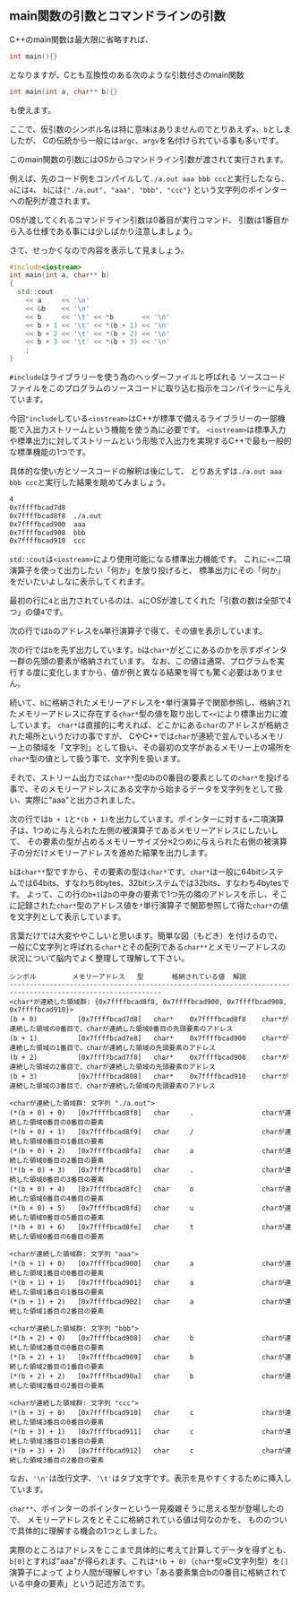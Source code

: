 ## main関数の引数とコマンドラインの引数

C++のmain関数は最大限に省略すれば、

```C++
int main(){}
```

となりますが、Cとも互換性のある次のような引数付きのmain関数


```C++
int main(int a, char** b){}
```

も使えます。

ここで、仮引数のシンボル名は特に意味はありませんのでとりあえず`a`、`b`としましたが、
Cの伝統から一般には`argc`、`argv`を名付けられている事も多いです。

このmain関数の引数にはOSからコマンドライン引数が渡されて実行されます。

例えば、先のコード例をコンパイルして`./a.out aaa bbb ccc`と実行したなら、
`a`には`4`、
`b`には`{"./a.out", "aaa", "bbb", "ccc"}`
という文字列のポインターへの配列が渡されます。

OSが渡してくれるコマンドライン引数は0番目が実行コマンド、
引数は1番目から入る仕様である事には少しばかり注意しましょう。

さて、せっかくなので内容を表示して見ましょう。

```C++
#include<iostream>
int main(int a, char** b)
{
  std::cout
    << a     << '\n'
    << &b    << '\n'
    << b     << '\t' << *b       << '\n'
    << b + 1 << '\t' << *(b + 1) << '\n'
    << b + 2 << '\t' << *(b + 2) << '\n'
    << b + 3 << '\t' << *(b + 3) << '\n'
    ;
}
```

`#include`はライブラリーを使う為のヘッダーファイルと呼ばれる
ソースコードファイルをこのプログラムのソースコードに取り込む指示をコンパイラーに与えています。

今回`"include`している`<iostream>`はC++が標準で備えるライブラリーの一部機能で入出力ストリームという機能を使う為に必要です。
`<iostream>`は標準入力や標準出力に対してストリームという形態で入出力を実現するC++で最も一般的な標準機能の1つです。

具体的な使い方とソースコードの解釈は後にして、
とりあえずは`./a.out aaa bbb ccc`と実行した結果を眺めてみましょう。

```bash
4
0x7ffffbcad7d8
0x7ffffbcad8f8  ./a.out
0x7ffffbcad900  aaa
0x7ffffbcad908  bbb
0x7ffffbcad910  ccc
```

`std::cout`は`<iostream>`により使用可能になる標準出力機能です。
これに`<<`二項演算子を使って出力したい「何か」を放り投げると、
標準出力にその「何か」をだいたいよしなに表示してくれます。

最初の行に`4`と出力されているのは、`a`にOSが渡してくれた「引数の数は全部で4つ」の値`4`です。

次の行では`b`のアドレスを`&`単行演算子で得て、その値を表示しています。

次の行では`b`を先ず出力しています。`b`は`char*`がどこにあるのかを示すポインター群の先頭の要素が格納されています。
なお、この値は通常、プログラムを実行する度に変化しますから、値が例と異なる結果を得ても驚く必要はありません。

続いて、`b`に格納されたメモリーアドレスを`*`単行演算子で関節参照し、格納されたメモリーアドレスに存在する`char*`型の値を取り出して`<<`により標準出力に渡しています。
`char*`は直接的に考えれば、どこかにある`char`のアドレスが格納された場所というだけの事ですが、
CやC++では`char`が連続で並んでいるメモリー上の領域を「文字列」として扱い、その最初の文字があるメモリー上の場所を`char*`型の値として扱う事で、文字列を扱います。

それで、ストリーム出力では`char**`型のbの0番目の要素としての`char*`を投げる事で、そのメモリーアドレスにある文字から始まるデータを文字列をとして扱い、実際に"aaa"と出力されました。

次の行では`b + 1`と`*(b + 1)`を出力しています。ポインターに対する`+`二項演算子は、1つめに与えられた左側の被演算子であるメモリーアドレスにしたいして、
その要素の型が占めるメモリーサイズ分×2つめに与えられた右側の被演算子の分だけメモリーアドレスを進めた結果を出力します。

`b`は`char**`型ですから、その要素の型は`char*`です。`char*`は一般に64bitシステムでは64bits、すなわち8bytes、32bitシステムでは32bits、すなわち4bytesです。
よって、この行の`b+1`は`b`の中身の要素で1つ先の隣のアドレスを示し、そこに記録された`char*`型のアドレス値を`*`単行演算子で関節参照して得た`char*`の値を文字列として表示しています。

言葉だけでは大変ややこしいと思います。簡単な図（もどき）を付けるので、
一般にC文字列と呼ばれる`char*`とその配列である`char**`とメモリーアドレスの状況について脳内でよく整理して理解して下さい。

```
シンボル         メモリーアドレス   型       格納されている値  解説
------------------------------------------------------------------------------------------------------------
<char*が連続した領域群: {0x7ffffbcad8f8, 0x7ffffbcad900, 0x7ffffbcad908, 0x7ffffbcad910}>
(b + 0)          [0x7ffffbcad7d8]   char*    0x7ffffbcad8f8    char*が連続した領域の0番目で、charが連続した領域0番目の先頭要素のアドレス
(b + 1)          [0x7ffffbcad7e8]   char*    0x7ffffbcad900    char*が連続した領域の1番目で、charが連続した領域の先頭要素のアドレス
(b + 2)          [0x7ffffbcad7f8]   char*    0x7ffffbcad908    char*が連続した領域の2番目で、charが連続した領域の先頭要素のアドレス
(b + 3)          [0x7ffffbcad808]   char*    0x7ffffbcad910    char*が連続した領域の3番目で、charが連続した領域の先頭要素のアドレス

<charが連続した領域群: 文字列 "./a.out">
(*(b + 0) + 0)   [0x7ffffbcad8f8]   char     .                 charが連続した領域0番目の0番目の要素
(*(b + 0) + 1)   [0x7ffffbcad8f9]   char     /                 charが連続した領域0番目の1番目の要素
(*(b + 0) + 2)   [0x7ffffbcad8fa]   char     a                 charが連続した領域0番目の2番目の要素
(*(b + 0) + 3)   [0x7ffffbcad8fb]   char     .                 charが連続した領域0番目の3番目の要素
(*(b + 0) + 4)   [0x7ffffbcad8fc]   char     o                 charが連続した領域0番目の4番目の要素
(*(b + 0) + 5)   [0x7ffffbcad8fd]   char     u                 charが連続した領域0番目の5番目の要素
(*(b + 0) + 6)   [0x7ffffbcad8fe]   char     t                 charが連続した領域0番目の6番目の要素

<charが連続した領域群: 文字列 "aaa">
(*(b + 1) + 0)   [0x7ffffbcad900]   char     a                 charが連続した領域1番目の0番目の要素
(*(b + 1) + 1)   [0x7ffffbcad901]   char     a                 charが連続した領域1番目の1番目の要素
(*(b + 1) + 2)   [0x7ffffbcad902]   char     a                 charが連続した領域1番目の2番目の要素

<charが連続した領域群: 文字列 "bbb">
(*(b + 2) + 0)   [0x7ffffbcad908]   char     b                 charが連続した領域2番目の0番目の要素
(*(b + 2) + 1)   [0x7ffffbcad909]   char     b                 charが連続した領域2番目の1番目の要素
(*(b + 2) + 2)   [0x7ffffbcad90a]   char     b                 charが連続した領域2番目の2番目の要素

<charが連続した領域群: 文字列 "ccc">
(*(b + 3) + 0)   [0x7ffffbcad910]   char     c                 charが連続した領域3番目の0番目の要素
(*(b + 3) + 1)   [0x7ffffbcad911]   char     c                 charが連続した領域3番目の1番目の要素
(*(b + 3) + 2)   [0x7ffffbcad912]   char     c                 charが連続した領域3番目の2番目の要素
```

なお、`'\n'`は改行文字、`'\t'`はタブ文字です。表示を見やすくするために挿入しています。

`char**`、ポインターのポインターという一見複雑そうに思える型が登場したので、
メモリーアドレスをとそこに格納されている値は何なのかを、
もののついで具体的に理解する機会の1つとしました。

実際のところはアドレスをここまで具体的に考えて計算してデータを得ずとも、
`b[0]`とすれば"aaa"が得られます。これは`*(b + 0)`（`char*`型≈C文字列型）を`[]`演算子によって
より人間が理解しやすい「ある要素集合bの0番目に格納されている中身の要素」という記述方法です。